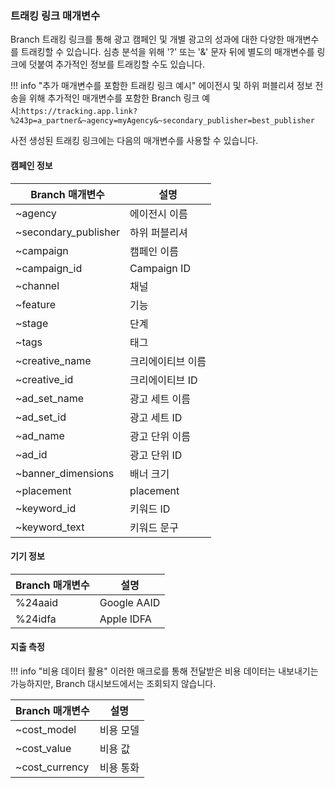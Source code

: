 ### 트래킹 링크 매개변수

Branch 트래킹 링크를 통해 광고 캠페인 및 개별 광고의 성과에 대한 다양한 매개변수를 트래킹할 수 있습니다. 심층 분석을 위해 '?' 또는 '&' 문자 뒤에 별도의 매개변수를 링크에 덧붙여 추가적인 정보를 트래킹할 수도 있습니다.

!!! info "추가 매개변수를 포함한 트래킹 링크 예시"
	에이전시 및 하위 퍼블리셔 정보 전송을 위해 추가적인 매개변수를 포함한 Branch 링크 예시:`https://tracking.app.link?%243p=a_partner&~agency=myAgency&~secondary_publisher=best_publisher`

사전 생성된 트래킹 링크에는 다음의 매개변수를 사용할 수 있습니다.

#### 캠페인 정보

|      Branch 매개변수       |     설명      |
|------------------------|-------------|
| ~agency                | 에이전시 이름     |
| ~secondary\_publisher | 하위 퍼블리셔     |
| ~campaign              | 캠페인 이름      |
| ~campaign\_id         | Campaign ID |
| ~channel               | 채널          |
| ~feature               | 기능          |
| ~stage                 | 단계          |
| ~tags                  | 태그          |
| ~creative\_name       | 크리에이티브 이름   |
| ~creative\_id         | 크리에이티브 ID   |
| ~ad\_set\_name       | 광고 세트 이름    |
| ~ad\_set\_id         | 광고 세트 ID    |
| ~ad\_name             | 광고 단위 이름    |
| ~ad\_id               | 광고 단위 ID    |
| ~banner\_dimensions   | 배너 크기       |
| ~placement             | placement   |
| ~keyword\_id          | 키워드 ID      |
| ~keyword\_text        | 키워드 문구      |

#### 기기 정보

| Branch 매개변수 |     설명      |
|-------------|-------------|
| %24aaid     | Google AAID |
| %24idfa     | Apple IDFA  |

#### 지출 측정

!!! info "비용 데이터 활용"
	이러한 매크로를 통해 전달받은 비용 데이터는 내보내기는 가능하지만, Branch 대시보드에서는 조회되지 않습니다.

|   Branch 매개변수    |  설명   |
|------------------|-------|
| ~cost\_model    | 비용 모델 |
| ~cost\_value    | 비용 값  |
| ~cost\_currency | 비용 통화 |
